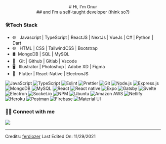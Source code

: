 <div align="center"># Hi, I'm Onur</div>
<div align="center">## and I'm a self-taught developer (think so?)</div>

### 🛠Tech Stack

- 🌐 &nbsp; Javascript | TypeScript | ReactJS | NextJs | VueJs | C# | Python | Dart 
- 🌐 &nbsp; HTML | CSS | TailwindCSS | Bootstrap 
- 🛢&nbsp; MongoDB | SQL | MySQL
- 🔧 &nbsp; Git | Github | Gitlab | Vscode
- 🖥 &nbsp; Illustrator | Photoshop | Adobe XD | Figma
- 📱 &nbsp; Flutter | React-Native | ElectronJS 

![JavaScript](https://img.shields.io/badge/-JavaScript-000?&logo=JavaScript)
![TypeScript](https://img.shields.io/badge/-TypeScript-000?&logo=TypeScript&logoColor=007ACC)
![Eslint](https://img.shields.io/badge/-Eslint-000?&logo=Eslint)
![Prettier](https://img.shields.io/badge/-Prettier-000?&logo=Prettier)
![Git](https://img.shields.io/badge/-Git-000?&logo=git)
![Node.js](https://img.shields.io/badge/-Node.js-000?&logo=node.js)
![Express.js](https://img.shields.io/badge/-Express.js-000)
![MongoDB](https://img.shields.io/badge/-MongoDB-000?&logo=mongodb)
![MySQL](https://img.shields.io/badge/-MySQL-000?&logo=mysql&logoColor=FFFFFF)
![React](https://img.shields.io/badge/-React-000?&logo=React)
![React native](https://img.shields.io/badge/-React%20native-000?&logo=React)
![Expo](https://img.shields.io/badge/-Expo-000?&logo=Expo)
![Gatsby](https://img.shields.io/badge/-Gatsby-000?&logo=Gatsby)
![Svelte](https://img.shields.io/badge/-Svelte-000?&logo=Svelte)
![Electron](https://img.shields.io/badge/-Electron-000?&logo=Electron)
![Socket.io](https://img.shields.io/badge/-Socket.io-000?&logo=Socket.io)
![NPM](https://img.shields.io/badge/-NPM-000?&logo=NPM)
![Ubuntu](https://img.shields.io/badge/-Ubuntu-000?&logo=Ubuntu)
![Amazon AWS](https://img.shields.io/badge/-Amazon%20AWS-000?&logo=amazon-aws)
![Netlify](https://img.shields.io/badge/-Netlify-000?&logo=Netlify)
![Heroku](https://img.shields.io/badge/-Heroku-000?&logo=Heroku)
![Postman](https://img.shields.io/badge/-Postman-000?&logo=Postman)
![Firebase](https://img.shields.io/badge/-Firebase-000?&logo=Firebase)
![Material UI](https://img.shields.io/badge/-Material%20UI-000?&logo=Material-UI)

### 🤝🏻 Connect with me
<a href="mailto:onrsedef1@gmail.com?subject=[GitHub]%20🔥%20profile%20contact&body=Hello">
<img src="https://img.shields.io/badge/e‑mail-D14836.svg?style=for-the-badge&logo=GMail&logoColor=white"/> </a>


---
Credits: [ferdiozer](https://github.com/ferdiozer)
Last Edited On: 11/29/2021
